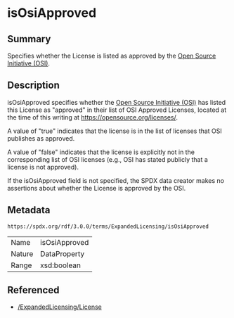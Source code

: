 <!-- Automatically generated by spec-parser v2.3.0 on 2024-07-29T18:25:30.305944+00:00 -->
<!-- SPDX-License-Identifier: Community-Spec-1.0 -->

# isOsiApproved

## Summary

Specifies whether the License is listed as approved by the
[Open Source Initiative (OSI)](https://opensource.org).


## Description

isOsiApproved specifies whether the
[Open Source Initiative (OSI)](https://opensource.org)
has listed this License as "approved" in their list of OSI Approved Licenses,
located at the time of this writing at <https://opensource.org/licenses/>.

A value of "true" indicates that the license is in the list of licenses that
OSI publishes as approved.

A value of "false" indicates that the license is explicitly not in the
corresponding list of OSI licenses (e.g., OSI has stated publicly that a
license is not approved).

If the isOsiApproved field is not specified, the SPDX data creator makes no
assertions about whether the License is approved by the OSI.


## Metadata

`https://spdx.org/rdf/3.0.0/terms/ExpandedLicensing/isOsiApproved`


| | |
|---|---|
| Name | isOsiApproved |
| Nature | DataProperty |
| Range | xsd:boolean |




## Referenced

- [/ExpandedLicensing/License](../../ExpandedLicensing/Classes/License.md)

